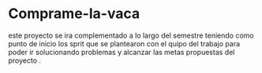 # Comprame-la-vaca

este proyecto se ira complementado a lo largo del semestre teniendo como punto de inicio los sprit que se plantearon con el quipo del trabajo para poder ir solucionando problemas y alcanzar las metas propuestas del proyecto .
